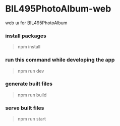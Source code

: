 # BIL495PhotoAlbum-web
web uı for BIL495PhotoAlbum

### install packages
>npm install 

### run this command while developing the app
>npm run dev

### generate built files
>npm run build

### serve built files
>npm run start

